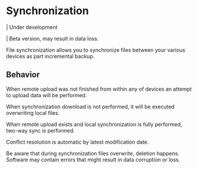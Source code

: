 # Synchronization

| Under development

| Beta version, may result in data loss.

File synchronization allows you to synchronize files between your various devices as part incremental backup.

## Behavior

When remote upload was not finished from within any of devices an attempt to upload data will be performed.

When synchronization download is not performed, it will be executed overwriting local files.

When remote upload exists and local synchronization is fully performed, two-way sync is performed.

Conflict resolution is automatic by latest modification date.

Be aware that during synchronization files overwrite, deletion happens. Software may contain errors that might result in data corruption or loss.